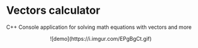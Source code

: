 # Vectors calculator
C++ Console application for solving math equations with vectors and more


<div align="center"> ![demo](https://i.imgur.com/EPgBgCt.gif) </div>
